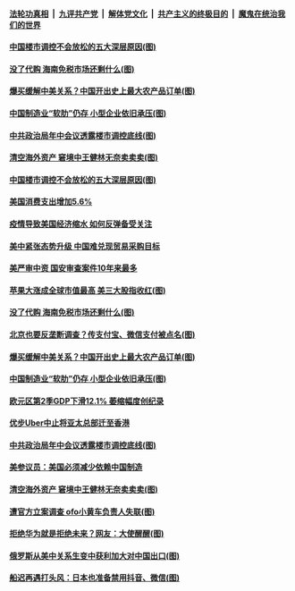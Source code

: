 

####  [法轮功真相](../../../../basic/blob/master/README.md?t=08020431) &nbsp;|&nbsp; [九评共产党](../../../../9ping.md/blob/master/README.md?t=08020431) &nbsp;|&nbsp; [解体党文化](../../../../jtdwh.md/blob/master/README.md?t=08020431)  &nbsp;|&nbsp; [共产主义的终极目的](../../../../gczydzjmd.md/blob/master/README.md?t=08020431) &nbsp;|&nbsp; [魔鬼在统治我们的世界](../../../../mgztzwmdsj.md/blob/master/README.md?t=08020431) 

#### [中国楼市调控不会放松的五大深层原因(图)](../pages/p5/941568.md?t=08020431) 

#### [没了代购 海南免税市场还剩什么(图)](../pages/p5/941511.md?t=08020431) 

#### [爆买缓解中美关系？中国开出史上最大农产品订单(图)](../pages/p5/941477.md?t=08020431) 

#### [中国制造业“软肋”仍存 小型企业依旧承压(图)](../pages/p5/941478.md?t=08020431) 

#### [中共政治局年中会议透露楼市调控底线(图)](../pages/p5/941462.md?t=08020431) 

#### [清空海外资产 窘境中王健林无奈卖卖卖(图)](../pages/p5/941443.md?t=08020431) 

#### [中国楼市调控不会放松的五大深层原因(图)](../pages/p5/941568.md?t=08020431) 

#### [美国消费支出增加5.6%](../pages/p5/941558.md?t=08020431) 

#### [疫情导致美国经济缩水 如何反弹备受关注](../pages/p5/941557.md?t=08020431) 

#### [美中紧张态势升级 中国难兑现贸易采购目标](../pages/p5/941556.md?t=08020431) 


#### [美严审中资 国安审查案件10年来最多](../pages/p5/941522.md?t=08020431) 

#### [苹果大涨成全球市值最高 美三大股指收红(图)](../pages/p5/941521.md?t=08020431) 

#### [没了代购 海南免税市场还剩什么(图)](../pages/p5/941511.md?t=08020431) 

#### [北京也要反垄断调查？传支付宝、微信支付被点名(图)](../pages/p5/941503.md?t=08020431) 

#### [爆买缓解中美关系？中国开出史上最大农产品订单(图)](../pages/p5/941477.md?t=08020431) 

#### [中国制造业“软肋”仍存 小型企业依旧承压(图)](../pages/p5/941478.md?t=08020431) 

#### [欧元区第2季GDP下滑12.1% 萎缩幅度创纪录](../pages/p5/941472.md?t=08020431) 

#### [优步Uber中止将亚太总部迁至香港](../pages/p5/941471.md?t=08020431) 

#### [中共政治局年中会议透露楼市调控底线(图)](../pages/p5/941462.md?t=08020431) 

#### [美参议员：美国必须减少依赖中国制造](../pages/p5/941453.md?t=08020431) 

#### [清空海外资产 窘境中王健林无奈卖卖卖(图)](../pages/p5/941443.md?t=08020431) 

#### [遭官方立案调查 ofo小黄车负责人失联(图)](../pages/p5/941434.md?t=08020431) 

#### [拒绝华为就是拒绝未来？网友：大使醒醒(图)](../pages/p5/941404.md?t=08020431) 

#### [俄罗斯从美中关系生变中获利加大对中国出口(图)](../pages/p5/941395.md?t=08020431) 

#### [船迟再遇打头风：日本也准备禁用抖音、微信(图)](../pages/p5/941387.md?t=08020431) 

